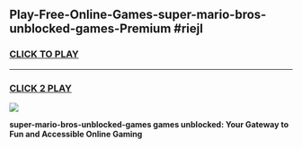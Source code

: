 
## Play-Free-Online-Games-super-mario-bros-unblocked-games-Premium #riejl
<h3>
<a href="https://premium.freeplayer.one?title=super-mario-bros-unblocked-games&ref=8M">CLICK TO PLAY</a></h3>
<hr>

<h3>
<a href="https://premium.freeplayer.one?title=super-mario-bros-unblocked-games&ref=8M">CLICK 2 PLAY</a>
  
</h3>

<a href="https://premium.freeplayer.one?title=super-mario-bros-unblocked-games&ref=8M"><img src="https://clearcache.store/games.png"></a>


**super-mario-bros-unblocked-games games unblocked: Your Gateway to Fun and Accessible Online Gaming**
